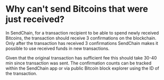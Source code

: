 # Why can't send Bitcoins that were just received?

In SendChain, for a transaction recipient to be able to spend newly received Bitcoins, the transaction should receive 3 confirmations on the blockchain. Only after the transaction has received 3 confirmations SendChain makes it possible to use received funds in new transactions.

Given that the original transaction has sufficient fee this should take 30-40 min since transaction was sent. The confirmation counts can be tracked within the SendChain app or via public Bitcoin block explorer using the ID of the transaction.

